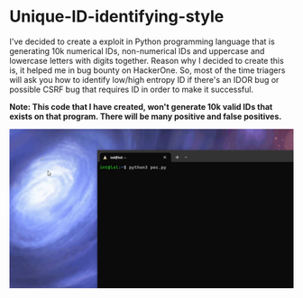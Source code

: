 # Unique-ID-identifying-style

I've decided to create a exploit in Python programming language that is generating 10k numerical IDs, non-numerical IDs and uppercase and lowercase letters with digits together. Reason why I decided to create this is, it helped me in bug bounty on HackerOne. So, most of the time triagers will ask you how to identify low/high entropy ID if there's an IDOR bug or possible CSRF bug that requires ID in order to make it successful. 

**Note: This code that I have created, won't generate 10k valid IDs that exists on that program. There will be many positive and false positives.**

![](video.gif)
